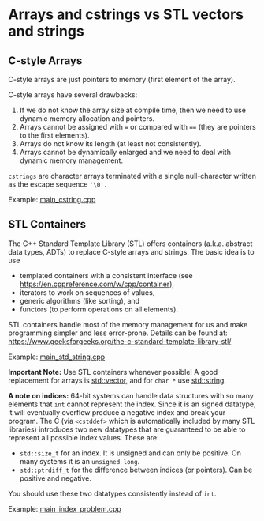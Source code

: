 # Arrays and cstrings vs STL vectors and strings


## C-style Arrays
C-style arrays are just pointers to memory (first element of the array).

C-style arrays have several drawbacks:

1. If we do not know the array size at compile time, then we need to use 
   dynamic memory allocation and pointers. 
2. Arrays cannot be assigned with `=` or compared with `==` (they are pointers to the first elements).
3. Arrays do not know its length (at least not consistently).
4. Arrays cannot be dynamically enlarged and we need to deal with dynamic memory management.

`cstrings` are character arrays terminated with a single null-character written as the escape sequence `'\0'.`


Example: [main_cstring.cpp](main_cstring.cpp)

## STL Containers
The C++ Standard Template Library (STL) offers containers (a.k.a. abstract data types, ADTs) to replace C-style arrays and strings. The basic idea is to use

* templated containers with a consistent interface (see https://en.cppreference.com/w/cpp/container),
* iterators to work on sequences of values,
* generic algorithms (like sorting), and
* functors (to perform operations on all elements).

STL containers handle most of the memory management for us and make programming simpler and less error-prone.
Details can be found at:
https://www.geeksforgeeks.org/the-c-standard-template-library-stl/

Example: [main_std_string.cpp](main_std_string.cpp)

**Important Note:** Use STL containers whenever possible!
A good replacement for arrays is [std::vector](https://en.cppreference.com/w/cpp/container/vector),
and for `char *` use [std::string](https://en.cppreference.com/w/cpp/string/basic_string).

**A note on indices:** 64-bit systems can handle data structures with so many elements that `int` cannot represent the 
index. Since it is an signed datatype, it will eventually overflow produce a negative index and break your program. The 
C (via `<cstddef>` which is automatically included by many STL libraries) introduces two new datatypes that are guaranteed to be able to represent all possible index values. These are:

* `std::size_t` for an index. It is unsigned and can only be positive.
On many systems it is an `unsigned long`.
* `std::ptrdiff_t` for the difference between indices (or pointers). Can be positive and negative.

You should use these two datatypes consistently instead of `int`.

Example: [main_index_problem.cpp](main_index_problem.cpp)
